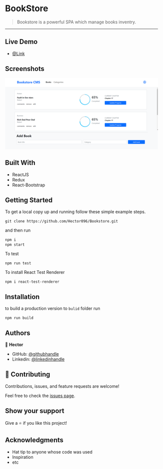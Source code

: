 # BookStore

> Bookstore is a powerful SPA which manage books inventry.

---
## Live Demo
- [@Link](https://hector-bookstore.netlify.app)

## Screenshots
![screenshot](./assets/screenshot.png)

## Built With

- ReactJS
- Redux
- React-Bootstrap

## Getting Started

To get a local copy up and running follow these simple example steps.

```
git clone https://github.com/Hector096/Bookstore.git
```

and then run

```
npm i
npm start
```

To test
```
npm run test
```

To install React Test Renderer
```
npm i react-test-renderer
```

## Installation

to build a production version to `bulid` folder run

```
npm run build
```

## Authors
:bearded_person: **Hector**
  - GitHub: [@githubhandle](https://github.com/Hector096)
  - Linkedin: [@linkedinhandle](https://www.linkedin.com/in/hector096/)


## 🤝 Contributing

Contributions, issues, and feature requests are welcome!

Feel free to check the [issues page](https://github.com/Hector096/Bookstore/issues).

## Show your support

Give a ⭐️ if you like this project!

## Acknowledgments

- Hat tip to anyone whose code was used
- Inspiration
- etc
